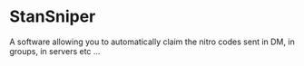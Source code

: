 # StanSniper
A software allowing you to automatically claim the nitro codes sent in DM, in groups, in servers etc ...
